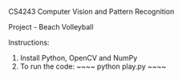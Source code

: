 CS4243 Computer Vision and Pattern Recognition

Project - Beach Volleyball

Instructions:
1) Install Python, OpenCV and NumPy
2) To run the code: ~~~~ python play.py ~~~~ 

